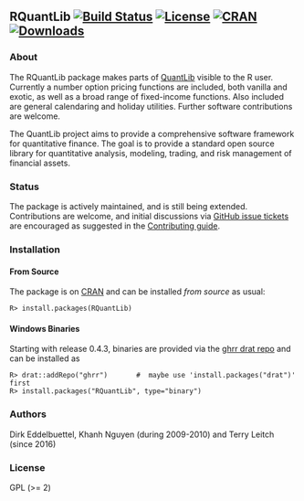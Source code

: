 ## RQuantLib  [![Build Status](https://travis-ci.org/eddelbuettel/rquantlib.svg)](https://travis-ci.org/eddelbuettel/rquantlib) [![License](http://img.shields.io/badge/license-GPL%20%28%3E=%202%29-brightgreen.svg?style=flat)](http://www.gnu.org/licenses/gpl-2.0.html) [![CRAN](http://www.r-pkg.org/badges/version/RQuantLib)](http://cran.r-project.org/package=RQuantLib) [![Downloads](http://cranlogs.r-pkg.org/badges/RQuantLib?color=brightgreen)](http://www.r-pkg.org/pkg/RQuantLib)

### About

The RQuantLib package makes parts of
[QuantLib](https://github.com/lballabio/quantlib) visible to the R
user. Currently a number option pricing functions are included, both
vanilla and exotic, as well as a broad range of fixed-income
functions. Also included are general calendaring and holiday
utilities. Further software contributions are welcome.

The QuantLib project aims to provide a comprehensive software framework for
quantitative finance. The goal is to provide a standard open source library
for quantitative analysis, modeling, trading, and risk management of
financial assets.

### Status

The package is actively maintained, and is still being
extended. Contributions are welcome, and initial discussions via
[GitHub issue tickets](https://github.com/eddelbuettel/rquantlib/issues)
are encouraged as suggested in the
[Contributing guide](https://github.com/eddelbuettel/rquantlib/blob/master/Contributing.md).

### Installation 

#### From Source

The package is on [CRAN](https://cran.r-project.org) and can be installed _from source_ as usual:

```{r}
R> install.packages(RQuantLib)
```

#### Windows Binaries

Starting with release 0.4.3, binaries are provided via the [ghrr drat repo](http://ghrr.github.io/drat)
and can be installed as

```{r}
R> drat::addRepo("ghrr")       #  maybe use 'install.packages("drat")' first 
R> install.packages("RQuantLib", type="binary")
```

### Authors

Dirk Eddelbuettel, Khanh Nguyen (during 2009-2010) and Terry Leitch (since 2016)

### License

GPL (>= 2)

